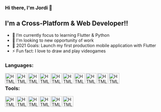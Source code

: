 ### Hi there, I'm Jordi 👋
## I'm a Cross-Platform & Web Developer!!

- 🎯 I’m currently focus to learning Flutter & Python 
- 👔 I'm looking to new opportunity of work
- 🥅 2021 Goals: Launch my first production mobile application with Flutter
- ⚡ Fun fact: I love to draw and play videogames

### Languages:

<img align="left" alt="HTML5" width="35px" src="https://cdn.jsdelivr.net/npm/simple-icons@3.13.0/icons/flutter.svg" />
<img align="left" alt="HTML5" width="35px" src="https://cdn.jsdelivr.net/npm/simple-icons@3.13.0/icons/python.svg" />

<img align="left" alt="HTML5" width="35px" src="https://cdn.jsdelivr.net/npm/simple-icons@3.13.0/icons/php.svg" />
<img align="left" alt="HTML5" width="35px" src="https://cdn.jsdelivr.net/npm/simple-icons@3.13.0/icons/codeigniter.svg" />

<img align="left" alt="HTML5" width="35px" src="https://cdn.jsdelivr.net/npm/simple-icons@3.13.0/icons/mysql.svg" />
<img align="left" alt="HTML5" width="35px" src="https://cdn.jsdelivr.net/npm/simple-icons@3.13.0/icons/mongodb.svg" />

<img align="left" alt="HTML5" width="35px" src="https://cdn.jsdelivr.net/npm/simple-icons@3.13.0/icons/javascript.svg" />
<img align="left" alt="HTML5" width="35px" src="https://cdn.jsdelivr.net/npm/simple-icons@3.13.0/icons/jquery.svg" />

<img align="left" alt="HTML5" width="35px" src="https://cdn.jsdelivr.net/npm/simple-icons@3.13.0/icons/html5.svg" />
<img align="left" alt="HTML5" width="35px" src="https://cdn.jsdelivr.net/npm/simple-icons@3.13.0/icons/css3.svg" />

<br />

### Tools:

<img align="left" alt="HTML5" width="35px" src="https://cdn.jsdelivr.net/npm/simple-icons@3.13.0/icons/visualstudiocode.svg" />
<img align="left" alt="HTML5" width="35px" src="https://cdn.jsdelivr.net/npm/simple-icons@3.13.0/icons/intellijidea.svg" />
<img align="left" alt="HTML5" width="35px" src="https://cdn.jsdelivr.net/npm/simple-icons@3.13.0/icons/androidstudio.svg" />
<img align="left" alt="HTML5" width="35px" src="https://cdn.jsdelivr.net/npm/simple-icons@3.13.0/icons/git.svg" />
<img align="left" alt="HTML5" width="35px" src="https://cdn.jsdelivr.net/npm/simple-icons@3.13.0/icons/github.svg" />
<img align="left" alt="HTML5" width="35px" src="https://cdn.jsdelivr.net/npm/simple-icons@3.13.0/icons/postman.svg" />

[linkedin]: https://www.linkedin.com/in/jordi-vidal-rosello/